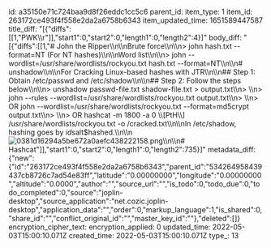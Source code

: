 id: a35150e71c724baa9d8f26eddc1cc5c6
parent_id: 
item_type: 1
item_id: 263172ce493f4f558e2da2a6758b6343
item_updated_time: 1651589447587
title_diff: "[{\"diffs\":[[1,\"PWK\\\r\"]],\"start1\":0,\"start2\":0,\"length1\":0,\"length2\":4}]"
body_diff: "[{\"diffs\":[[1,\"# John the Ripper\\\n\\\nBrute force\\\n\\\n> john hash.txt --format=NT (For NT hashes)\\\n\\\nWord list\\\n\\\n> john --wordlist=/usr/share/wordlists/rockyou.txt hash.txt --format=NT\\\n\\\n# unshadow\\\n\\\nFor Cracking Linux-based hashes with JTR\\\n\\\n## Step 1: Obtain /etc/passwd and /etc/shadow\\\n\\\n## Step 2: Follow the steps below\\\n\\\n> unshadow passwd-file.txt shadow-file.txt > output.txt\\\n> \\\n> john --rules --wordlist=/usr/share/wordlists/rockyou.txt output.txt\\\n> \\\n> OR john --wordlist=/usr/share/wordlists/rockyou.txt --format=md5crypt output.txt\\\n> \\\n> OR hashcat -m 1800 -a 0 \\\\[PtH\\\\] /usr/share/wordlists/rockyou.txt -o /cracked.txt\\\n\\\nIn /etc/shadow, hashing goes by $id$salt$hashed.\\\n\\\n![0381d16294a5be672a0aefc438222158.png](:/7cf05d60947240c983c754b109f34f2c)\\\n\\\n# Hashcat\"]],\"start1\":0,\"start2\":0,\"length1\":0,\"length2\":735}]"
metadata_diff: {"new":{"id":"263172ce493f4f558e2da2a6758b6343","parent_id":"534264958439437cb8726c7ad54e83ff","latitude":"0.00000000","longitude":"0.00000000","altitude":"0.0000","author":"","source_url":"","is_todo":0,"todo_due":0,"todo_completed":0,"source":"joplin-desktop","source_application":"net.cozic.joplin-desktop","application_data":"","order":0,"markup_language":1,"is_shared":0,"share_id":"","conflict_original_id":"","master_key_id":""},"deleted":[]}
encryption_cipher_text: 
encryption_applied: 0
updated_time: 2022-05-03T15:00:10.071Z
created_time: 2022-05-03T15:00:10.071Z
type_: 13